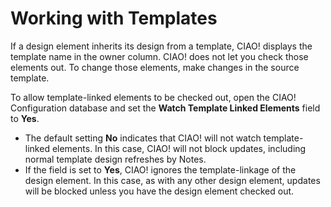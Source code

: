 # Working with Templates

If a design element inherits its design from a template, CIAO! displays the template name in the owner column. CIAO! does not let you check those elements out. To change those elements, make changes in the source template.

To allow template-linked elements to be checked out, open the CIAO! Configuration database and set the **Watch Template Linked Elements** field to **Yes**.

* The default setting **No** indicates that CIAO! will not watch template-linked elements. In this case, CIAO! will not block updates, including normal template design refreshes by Notes.
* If the field is set to **Yes**, CIAO! ignores the template-linkage of the design element. In this case, as with any other design element, updates will be blocked unless you have the design element checked out.
